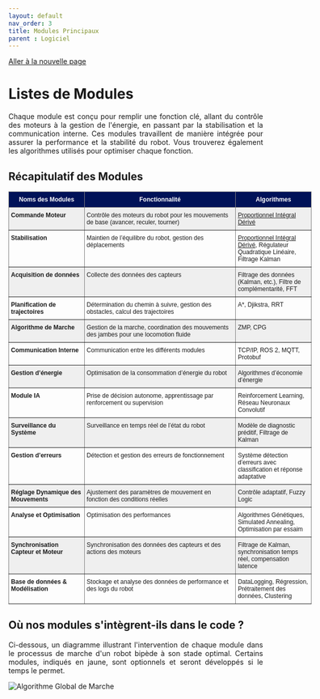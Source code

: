 ```yaml
---
layout: default
nav_order: 3
title: Modules Principaux
parent : Logiciel
---
```



<a href="{{ site.baseurl }}/arborescence/software/module/pid">Aller à la nouvelle page</a>

# Listes de Modules 

<p style="text-align: justify;"> Chaque module est conçu pour remplir une fonction clé, allant du contrôle des moteurs à la gestion de l'énergie, en passant par la stabilisation et la communication interne. Ces modules travaillent de manière intégrée pour assurer la performance et la stabilité du robot. Vous trouverez également les algorithmes utilisés pour optimiser chaque fonction. </p>

## Récapitulatif des Modules 

<style type="text/css">
.tg  {border-collapse:collapse;border-spacing:0;}
.tg td{border-color:black;border-style:solid;border-width:1px;font-family:Arial, sans-serif;font-size:12px;
  overflow:hidden;padding:8px 4px;word-break:normal;}
.tg th{border-color:black;border-style:solid;border-width:1px;font-family:Arial, sans-serif;font-size:12px;
  font-weight:normal;overflow:hidden;padding:8px 4px;word-break:normal;}
.tg .tg-dvid{background-color:#efefef;border-color:inherit;font-weight:bold;text-align:left;vertical-align:top}
.tg .tg-rahz{background-color:#001258;border-color:inherit;color:#ffffff;font-family:Verdana, Geneva, sans-serif !important;
  font-weight:bold;text-align:center;vertical-align:top}
.tg .tg-y698{background-color:#efefef;border-color:inherit;text-align:left;vertical-align:top}
.tg .tg-fymr{border-color:inherit;font-weight:bold;text-align:left;vertical-align:top}
.tg .tg-0pky{border-color:inherit;text-align:left;vertical-align:top}
</style>
<table class="tg" style="undefined;table-layout: fixed; width: 600px"><colgroup>
<col style="width: 150px">
<col style="width: 300px">
<col style="width: 150px">
</colgroup>
<thead>
  <tr>
    <th class="tg-rahz">Noms des Modules</th>
    <th class="tg-rahz">Fonctionnalité</th>
    <th class="tg-rahz">Algorithmes </th>
  </tr>
</thead>
<tbody>
  <tr>
    <td class="tg-dvid">Commande Moteur</td>
    <td class="tg-y698">Contrôle des moteurs du robot pour les mouvements de base (avancer, reculer, tourner)</td>
    <td class="tg-y698"><a href="{{ site.baseurl }}/arborescence/software/module/pid">Proportionnel Intégral Dérivé</a></td>
  </tr>
  <tr>
    <td class="tg-fymr">Stabilisation</td>
    <td class="tg-0pky">Maintien de l’équilibre du robot, gestion des déplacements</td>
    <td class="tg-0pky"><a href="{{ site.baseurl }}/arborescence/software/module/pid">Proportionnel Intégral Dérivé</a>, Régulateur Quadratique Linéaire, Filtrage Kalman</td>
  </tr>
  <tr>
    <td class="tg-dvid">Acquisition de données</td>
    <td class="tg-y698">Collecte des données des capteurs</td>
    <td class="tg-y698">Filtrage des données (Kalman, etc.), Filtre de complémentarité, FFT</td>
  </tr>
  <tr>
    <td class="tg-fymr">Planification de trajectoires</td>
    <td class="tg-0pky">Détermination du chemin à suivre, gestion des obstacles, calcul des trajectoires</td>
    <td class="tg-0pky">A*, Djikstra, RRT</td>
  </tr>
  <tr>
    <td class="tg-dvid">Algorithme de Marche</td>
    <td class="tg-y698">Gestion de la marche, coordination des mouvements des jambes pour une locomotion fluide</td>
    <td class="tg-y698">ZMP, CPG</td>
  </tr>
  <tr>
    <td class="tg-fymr">Communication Interne</td>
    <td class="tg-0pky">Communication entre les différents modules</td>
    <td class="tg-0pky">TCP/IP, ROS 2, MQTT, Protobuf</td>
  </tr>
  <tr>
    <td class="tg-dvid">Gestion d’énergie</td>
    <td class="tg-y698">Optimisation de la consommation d’énergie du robot</td>
    <td class="tg-y698">Algorithmes d’économie d’énergie</td>
  </tr>
  <tr>
    <td class="tg-fymr">Module IA</td>
    <td class="tg-0pky">Prise de décision autonome, apprentissage par renforcement ou supervision</td>
    <td class="tg-0pky">Reinforcement Learning, Réseau Neuronaux Convolutif</td>
  </tr>
  <tr>
    <td class="tg-dvid">Surveillance du Système</td>
    <td class="tg-y698">Surveillance en temps réel de l’état du robot</td>
    <td class="tg-y698">Modèle de diagnostic préditif, Filtrage de Kalman</td>
  </tr>
  <tr>
    <td class="tg-fymr">Gestion d’erreurs</td>
    <td class="tg-0pky">Détection et gestion des erreurs de fonctionnement</td>
    <td class="tg-0pky">Système détection d’erreurs avec classification et réponse adaptative</td>
  </tr>
  <tr>
    <td class="tg-dvid">Réglage Dynamique des Mouvements</td>
    <td class="tg-y698">Ajustement des paramètres de mouvement en fonction des conditions réelles</td>
    <td class="tg-y698">Contrôle adaptatif, Fuzzy Logic</td>
  </tr>
  <tr>
    <td class="tg-fymr">Analyse et Optimisation</td>
    <td class="tg-0pky">Optimisation des performances</td>
    <td class="tg-0pky">Algorithmes Génétiques, Simulated Annealing, Optimisation par essaim</td>
  </tr>
  <tr>
    <td class="tg-dvid">Synchronisation Capteur et Moteur</td>
    <td class="tg-y698">Synchronisation des données des capteurs et des actions des moteurs</td>
    <td class="tg-y698">Filtrage de Kalman, synchronisation temps réel, compensation latence</td>
  </tr>
  <tr>
    <td class="tg-fymr">Base de données & Modélisation</td>
    <td class="tg-0pky">Stockage et analyse des données de performance et des logs du robot</td>
    <td class="tg-0pky">DataLogging, Régression, Prétraitement des données, Clustering</td>
  </tr>
</tbody>
</table>

## Où nos modules s'intègrent-ils dans le code ?

<p style="text-align: justify;">Ci-dessous, un diagramme illustrant l'intervention de chaque module dans le processus de marche d'un robot bipède à son stade optimal. Certains modules, indiqués en jaune, sont optionnels et seront développés si le temps le permet.</p>


  <img src="{{ site.baseurl }}/assets/img/AlgoMarche.png" alt="Algorithme Global de Marche" id="zoom-image">
